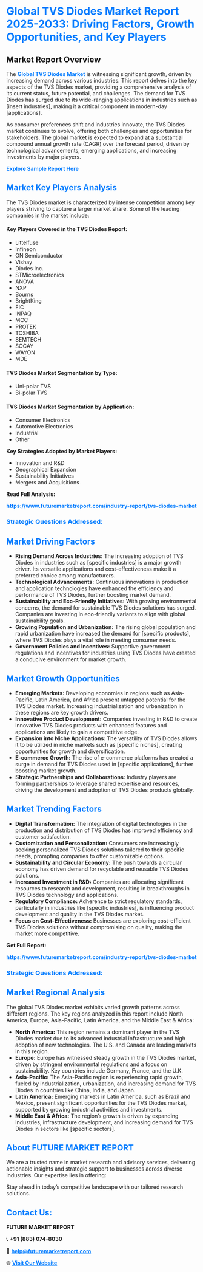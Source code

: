 <h1 style="color: #007BFF;">Global TVS Diodes Market Report 2025-2033: Driving Factors, Growth Opportunities, and Key Players</h1>

<section id="overview">
<h2>Market Report Overview</h2>
<p>The <a href="https://www.futuremarketreport.com/industry-report/tvs-diodes-market" style="color: #007BFF; text-decoration: none;"><strong>Global TVS Diodes Market</strong></a> is witnessing significant growth, driven by increasing demand across various industries. This report delves into the key aspects of the TVS Diodes market, providing a comprehensive analysis of its current status, future potential, and challenges. The demand for TVS Diodes has surged due to its wide-ranging applications in industries such as [insert industries], making it a critical component in modern-day [applications].</p>
<p>As consumer preferences shift and industries innovate, the TVS Diodes market continues to evolve, offering both challenges and opportunities for stakeholders. The global market is expected to expand at a substantial compound annual growth rate (CAGR) over the forecast period, driven by technological advancements, emerging applications, and increasing investments by major players.</p>
</section>

<section id="overview">
<p><a href="https://www.futuremarketreport.com/request-sample/reportId=75790" style="color: #007BFF; text-decoration: none;"><strong>Explore Sample Report Here</strong></a></p>
</section>

<section id="key-players">
<h2 style="color: #007BFF;">Market Key Players Analysis</h2>
<p>The TVS Diodes market is characterized by intense competition among key players striving to capture a larger market share. Some of the leading companies in the market include:</p>
<h4>Key Players Covered in the TVS Diodes Report:</h4>
<ul><li>Littelfuse</li><li>Infineon</li><li>ON Semiconductor</li><li>Vishay</li><li>Diodes Inc.</li><li>STMicroelectronics</li><li>ANOVA</li><li>NXP</li><li>Bourns</li><li>BrightKing</li><li>EIC</li><li>INPAQ</li><li>MCC</li><li>PROTEK</li><li>TOSHIBA</li><li>SEMTECH</li><li>SOCAY</li><li>WAYON</li><li>MDE</li></ul>
<h4>TVS Diodes Market Segmentation by Type:</h4>
<ul><li>Uni-polar TVS</li><li>Bi-polar TVS</li></ul>

<h4>TVS Diodes Market Segmentation by Application:</h4>
<ul><li>Consumer Electronics</li><li>Automotive Electronics</li><li>Industrial</li><li>Other</li></ul>
<p><strong>Key Strategies Adopted by Market Players:</strong></p>
<ul>
<li>Innovation and R&D</li>
<li>Geographical Expansion</li>
<li>Sustainability Initiatives</li>
<li>Mergers and Acquisitions</li>
</ul>
</section>

<section>
<p><strong>Read Full Analysis: </strong></p><a href="https://www.futuremarketreport.com/industry-report/tvs-diodes-market" style="color: #007BFF; text-decoration: none;"><strong>https://www.futuremarketreport.com/industry-report/tvs-diodes-market</strong></a>
<h3 style="color: #007BFF;">Strategic Questions Addressed:</h3>
</section>

<section id="driving-factors">
<h2 style="color: #007BFF;">Market Driving Factors</h2>
<ul>
<li><strong>Rising Demand Across Industries:</strong> The increasing adoption of TVS Diodes in industries such as [specific industries] is a major growth driver. Its versatile applications and cost-effectiveness make it a preferred choice among manufacturers.</li>
<li><strong>Technological Advancements:</strong> Continuous innovations in production and application technologies have enhanced the efficiency and performance of TVS Diodes, further boosting market demand.</li>
<li><strong>Sustainability and Eco-Friendly Initiatives:</strong> With growing environmental concerns, the demand for sustainable TVS Diodes solutions has surged. Companies are investing in eco-friendly variants to align with global sustainability goals.</li>
<li><strong>Growing Population and Urbanization:</strong> The rising global population and rapid urbanization have increased the demand for [specific products], where TVS Diodes plays a vital role in meeting consumer needs.</li>
<li><strong>Government Policies and Incentives:</strong> Supportive government regulations and incentives for industries using TVS Diodes have created a conducive environment for market growth.</li>
</ul>
</section>

<section id="growth-opportunities">
<h2 style="color: #007BFF;">Market Growth Opportunities</h2>
<ul>
<li><strong>Emerging Markets:</strong> Developing economies in regions such as Asia-Pacific, Latin America, and Africa present untapped potential for the TVS Diodes market. Increasing industrialization and urbanization in these regions are key growth drivers.</li>
<li><strong>Innovative Product Development:</strong> Companies investing in R&D to create innovative TVS Diodes products with enhanced features and applications are likely to gain a competitive edge.</li>
<li><strong>Expansion into Niche Applications:</strong> The versatility of TVS Diodes allows it to be utilized in niche markets such as [specific niches], creating opportunities for growth and diversification.</li>
<li><strong>E-commerce Growth:</strong> The rise of e-commerce platforms has created a surge in demand for TVS Diodes used in [specific applications], further boosting market growth.</li>
<li><strong>Strategic Partnerships and Collaborations:</strong> Industry players are forming partnerships to leverage shared expertise and resources, driving the development and adoption of TVS Diodes products globally.</li>
</ul>
</section>

<section id="trending-factors">
<h2 style="color: #007BFF;">Market Trending Factors</h2>
<ul>
<li><strong>Digital Transformation:</strong> The integration of digital technologies in the production and distribution of TVS Diodes has improved efficiency and customer satisfaction.</li>
<li><strong>Customization and Personalization:</strong> Consumers are increasingly seeking personalized TVS Diodes solutions tailored to their specific needs, prompting companies to offer customizable options.</li>
<li><strong>Sustainability and Circular Economy:</strong> The push towards a circular economy has driven demand for recyclable and reusable TVS Diodes solutions.</li>
<li><strong>Increased Investment in R&D:</strong> Companies are allocating significant resources to research and development, resulting in breakthroughs in TVS Diodes technology and applications.</li>
<li><strong>Regulatory Compliance:</strong> Adherence to strict regulatory standards, particularly in industries like [specific industries], is influencing product development and quality in the TVS Diodes market.</li>
<li><strong>Focus on Cost-Effectiveness:</strong> Businesses are exploring cost-efficient TVS Diodes solutions without compromising on quality, making the market more competitive.</li>
</ul>
</section>

<section>
<p><strong>Get Full Report: </strong></p><a href="https://www.futuremarketreport.com/industry-report/tvs-diodes-market" style="color: #007BFF; text-decoration: none;"><strong>https://www.futuremarketreport.com/industry-report/tvs-diodes-market</strong></a>
<h3 style="color: #007BFF;">Strategic Questions Addressed:</h3>
</section>


<section id="regional-analysis">
<h2 style="color: #007BFF;">Market Regional Analysis</h2>
<p>The global TVS Diodes market exhibits varied growth patterns across different regions. The key regions analyzed in this report include North America, Europe, Asia-Pacific, Latin America, and the Middle East & Africa:</p>
<ul>
<li><strong>North America:</strong> This region remains a dominant player in the TVS Diodes market due to its advanced industrial infrastructure and high adoption of new technologies. The U.S. and Canada are leading markets in this region.</li>
<li><strong>Europe:</strong> Europe has witnessed steady growth in the TVS Diodes market, driven by stringent environmental regulations and a focus on sustainability. Key countries include Germany, France, and the U.K.</li>
<li><strong>Asia-Pacific:</strong> The Asia-Pacific region is experiencing rapid growth, fueled by industrialization, urbanization, and increasing demand for TVS Diodes in countries like China, India, and Japan.</li>
<li><strong>Latin America:</strong> Emerging markets in Latin America, such as Brazil and Mexico, present significant opportunities for the TVS Diodes market, supported by growing industrial activities and investments.</li>
<li><strong>Middle East & Africa:</strong> The region’s growth is driven by expanding industries, infrastructure development, and increasing demand for TVS Diodes in sectors like [specific sectors].</li>
</ul>
</section>

<footer>
<h2 style="color: #007BFF;">About FUTURE MARKET REPORT</h2>
<p>We are a trusted name in market research and advisory services, delivering actionable insights and strategic support to businesses across diverse industries. Our expertise lies in offering:</p>

<p>Stay ahead in today’s competitive landscape with our tailored research solutions.</p>

<h2 style="color: #007BFF;">Contact Us:</h2>
<p><strong>FUTURE MARKET REPORT</strong></p>
<p>📞 <strong>+91 (883) 074-8030</strong></p>
<p>📧 <strong><a href="mailto:help@futuremarketreport.com" style="color: #007BFF;">help@futuremarketreport.com</a></strong></p>
<p>🌐 <strong><a href="https://www.futuremarketreport.com/" style="color: #007BFF;">Visit Our Website</a></strong></p>
</footer>